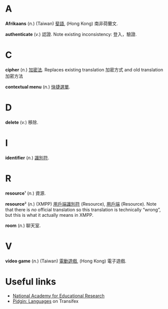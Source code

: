 A
=

**Afrikaans**
(*n.*)
(Taiwan)
[斐語](https://www.mofa.gov.tw/CountryInfo.aspx?CASN=D33B55D537402BAA&n=1C6028CA080A27B3&sms=26470E539B6FA395&s=4892E8B8F5C0E174),
(Hong Kong)
南非荷蘭文.

**authenticate**
(*v.*)
認證.
Note existing inconsistency: 登入，驗證.

C
=

**cipher**
(*n.*)
[加密法](http://terms.naer.edu.tw/detail/7257661/).
Replaces existing translation 加密方式 and old translation 加密方法

**contextual menu**
(*n.*)
[快捷選單](http://terms.naer.edu.tw/detail/7263224/).

D
=

**delete**
(*v.*)
移除.

I
=

**identifier**
(*n.*)
[識別符](http://terms.naer.edu.tw/detail/1279935/?index=3).

R
=

**resource**¹
(*n.*)
資源.

**resource**²
(*n.*)
(XMPP)
[用戶端](http://terms.naer.edu.tw/detail/1217777/)[識別符](http://terms.naer.edu.tw/detail/1279935/?index=3) (Resource),
[用戶端](http://terms.naer.edu.tw/detail/1217777/) (Resource).
Note that there is *no* official translation so this translation is technically “wrong”, but this is what it actually means in XMPP.

**room**
(*n.*)
聊天室.

V
=

**video game**
(*n.*)
(Taiwan)
[電動遊戲](http://terms.naer.edu.tw/detail/7365301/),
(Hong Kong)
電子遊戲.


Useful links
============
- [National Academy for Educational Research](http://terms.naer.edu.tw/)
- [Pidgin: Languages](https://www.transifex.com/pidgin/pidgin/languages/) on Transifex

